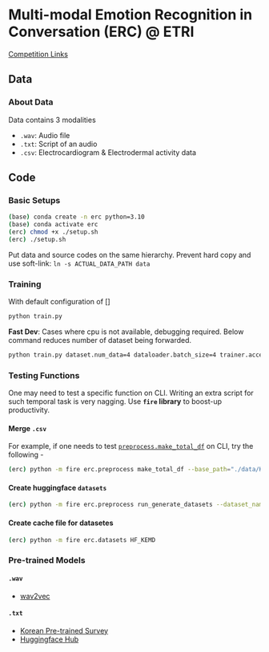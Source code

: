 # Multi-modal Emotion Recognition in Conversation (ERC) @ ETRI

[Competition Links](https://aifactory.space/competition/detail/2234)

## Data

### About Data
Data contains 3 modalities
- `.wav`: Audio file
- `.txt`: Script of an audio
- `.csv`: Electrocardiogram & Electrodermal activity data

## Code
### Basic Setups
```zsh
(base) conda create -n erc python=3.10
(base) conda activate erc
(erc) chmod +x ./setup.sh
(erc) ./setup.sh
```

Put data and source codes on the same hierarchy. Prevent hard copy and use soft-link: `ln -s ACTUAL_DATA_PATH data`

### Training
With default configuration of []
```zsh
python train.py
```

**Fast Dev**:
Cases where cpu is not available, debugging required. Below command reduces number of dataset being forwarded.
```zsh
python train.py dataset.num_data=4 dataloader.batch_size=4 trainer.accelerator=cpu
```

### Testing Functions

One may need to test a specific function on CLI. Writing an extra script for such temporal task is very nagging. Use **`fire` library** to boost-up productivity.

#### Merge `.csv`
For example, if one needs to test [`preprocess.make_total_df`](erc/preprocess.py) on CLI, try the following -
```zsh
(erc) python -m fire erc.preprocess make_total_df --base_path="./data/KEMDy19"
```
#### Create huggingface `datasets`
```zsh
(erc) python -m fire erc.preprocess run_generate_datasets --dataset_name="kemdy19"
```

#### Create cache file for datasetes
```zsh
(erc) python -m fire erc.datasets HF_KEMD
```

### Pre-trained Models

#### `.wav`

- [wav2vec](https://huggingface.co/models?sort=downloads&search=wav2vec)

#### `.txt`

- [Korean Pre-trained Survey](https://arxiv.org/pdf/2112.03014.pdf)
- [Huggingface Hub](https://huggingface.co/models?language=ko&sort=downloads)